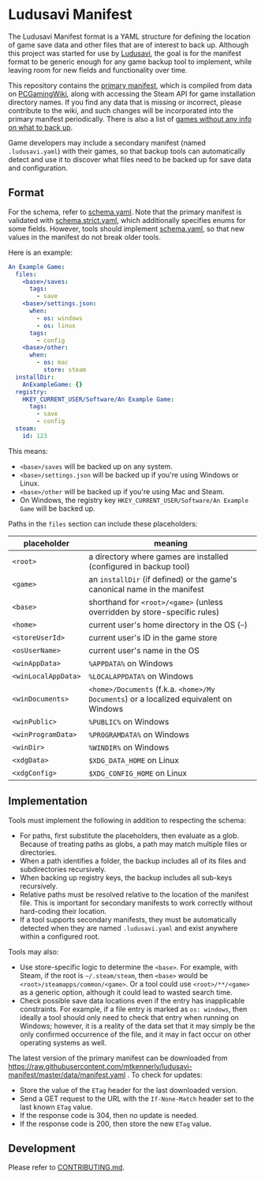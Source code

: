 # Ludusavi Manifest
The Ludusavi Manifest format is a YAML structure for defining the location of
game save data and other files that are of interest to back up. Although this
project was started for use by [Ludusavi](https://github.com/mtkennerly/ludusavi),
the goal is for the manifest format to be generic enough for any game backup tool
to implement, while leaving room for new fields and functionality over time.

This repository contains the [primary manifest](data/manifest.yaml), which is
compiled from data on [PCGamingWiki](https://www.pcgamingwiki.com/wiki/Home),
along with accessing the Steam API for game installation directory names.
If you find any data that is missing or incorrect, please contribute to the wiki,
and such changes will be incorporated into the primary manifest periodically.
There is also a list of [games without any info on what to back up](data/missing.md).

Game developers may include a secondary manifest (named `.ludusavi.yaml`) with
their games, so that backup tools can automatically detect and use it to discover
what files need to be backed up for save data and configuration.

## Format
For the schema, refer to [schema.yaml](data/schema.yaml). Note that the primary
manifest is validated with [schema.strict.yaml](data/schema.strict.yaml), which
additionally specifies enums for some fields. However, tools should implement
[schema.yaml](data/schema.yaml), so that new values in the manifest do not break
older tools.

Here is an example:

```yaml
An Example Game:
  files:
    <base>/saves:
      tags:
        - save
    <base>/settings.json:
      when:
        - os: windows
        - os: linux
      tags:
        - config
    <base>/other:
      when:
        - os: mac
          store: steam
  installDir:
    AnExampleGame: {}
  registry:
    HKEY_CURRENT_USER/Software/An Example Game:
      tags:
        - save
        - config
  steam:
    id: 123
```

This means:

* `<base>/saves` will be backed up on any system.
* `<base>/settings.json` will be backed up if you're using Windows or Linux.
* `<base>/other` will be backed up if you're using Mac and Steam.
* On Windows, the registry key `HKEY_CURRENT_USER/Software/An Example Game` will be
  backed up.

Paths in the `files` section can include these placeholders:

| placeholder         | meaning                                                                                |
|---------------------|----------------------------------------------------------------------------------------|
| `<root>`            | a directory where games are installed (configured in backup tool)                      |
| `<game>`            | an `installDir` (if defined) or the game's canonical name in the manifest              |
| `<base>`            | shorthand for `<root>/<game>` (unless overridden by store-specific rules)              |
| `<home>`            | current user's home directory in the OS (`~`)                                          |
| `<storeUserId>`     | current user's ID in the game store                                                    |
| `<osUserName>`      | current user's name in the OS                                                          |
| `<winAppData>`      | `%APPDATA%` on Windows                                                                 |
| `<winLocalAppData>` | `%LOCALAPPDATA%` on Windows                                                            |
| `<winDocuments>`    | `<home>/Documents` (f.k.a. `<home>/My Documents`) or a localized equivalent on Windows |
| `<winPublic>`       | `%PUBLIC%` on Windows                                                                  |
| `<winProgramData>`  | `%PROGRAMDATA%` on Windows                                                             |
| `<winDir>`          | `%WINDIR%` on Windows                                                                  |
| `<xdgData>`         | `$XDG_DATA_HOME` on Linux                                                              |
| `<xdgConfig>`       | `$XDG_CONFIG_HOME` on Linux                                                            |

## Implementation
Tools must implement the following in addition to respecting the schema:

* For paths, first substitute the placeholders, then evaluate as a glob.
  Because of treating paths as globs, a path may match multiple files or
  directories.
* When a path identifies a folder, the backup includes all of its files
  and subdirectories recursively.
* When backing up registry keys, the backup includes all sub-keys recursively.
* Relative paths must be resolved relative to the location of the manifest file.
  This is important for secondary manifests to work correctly without
  hard-coding their location.
* If a tool supports secondary manifests, they must be automatically detected
  when they are named `.ludusavi.yaml` and exist anywhere within a configured
  root.

Tools may also:

* Use store-specific logic to determine the `<base>`. For example,
  with Steam, if the root is `~/.steam/steam`, then `<base>` would be
  `<root>/steamapps/common/<game>`. Or a tool could use `<root>/**/<game>`
  as a generic option, although it could lead to wasted search time.
* Check possible save data locations even if the entry has inapplicable
  constraints. For example, if a file entry is marked as `os: windows`, then
  ideally a tool should only need to check that entry when running on Windows;
  however, it is a reality of the data set that it may simply be the only
  confirmed occurrence of the file, and it may in fact occur on other operating
  systems as well.

The latest version of the primary manifest can be downloaded from
https://raw.githubusercontent.com/mtkennerly/ludusavi-manifest/master/data/manifest.yaml .
To check for updates:

* Store the value of the `ETag` header for the last downloaded version.
* Send a GET request to the URL with the `If-None-Match` header set to the
  last known `ETag` value.
* If the response code is 304, then no update is needed.
* If the response code is 200, then store the new `ETag` value.

## Development
Please refer to [CONTRIBUTING.md](CONTRIBUTING.md).
